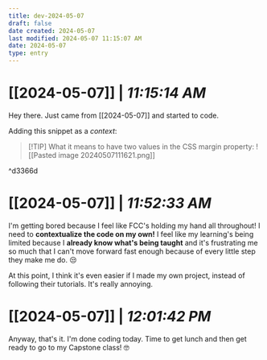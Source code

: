 ```yaml
---
title: dev-2024-05-07
draft: false
date created: 2024-05-07
last modified: 2024-05-07 11:15:07 AM
date: 2024-05-07
type: entry
---
```


# **[[2024-05-07]]** | *11:15:14 AM*

Hey there. Just came from [[2024-05-07]] and started to code.

Adding this snippet as a *context*:

>[!TIP] What it means to have two values in the CSS margin property:
> ![[Pasted image 20240507111621.png]]

^d3366d
# **[[2024-05-07]]** | *11:52:33 AM*

I'm getting bored because I feel like FCC's holding my hand all throughout! I need to **contextualize the code on my own!** I feel like my learning's being limited because I **already know what's being taught** and it's frustrating me so much that I can't move forward fast enough because of every little step they make me do. 😒

At this point, I think it's even easier if I made my own project, instead of following their tutorials. It's really annoying.

# **[[2024-05-07]]** | *12:01:42 PM*

Anyway, that's it. I'm done coding today. Time to get lunch and then get ready to go to my Capstone class! 🤓